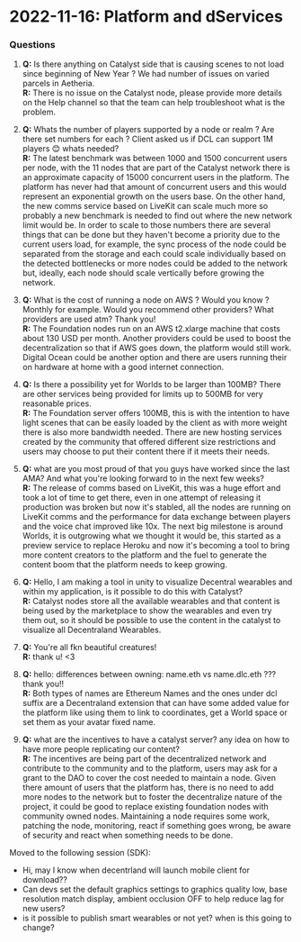 # 2022-11-16: Platform and dServices

### Questions

1. **Q:** Is there anything on Catalyst side that is causing scenes to not load since beginning of New Year ? We had number of issues on varied parcels in Aetheria.<br/>
**R:** There is no issue on the Catalyst node, please provide more details on the Help channel so that the team can help troubleshoot what is the problem. 
   
1. **Q:** Whats the number of players supported by a node or realm ? Are there set numbers for each ? Client asked us if DCL can support 1M players 😊 whats needed?<br/>
**R:** The latest benchmark was between 1000 and 1500 concurrent users per node, with the 11 nodes that are part of the Catalyst network there is an approximate capacity of 15000 concurrent users in the platform. The platform has never had that amount of concurrent users and this would represent an exponential growth on the users base. On the other hand, the new comms service based on LiveKit can scale much more so probably a new benchmark is needed to find out where the new network limit would be. In order to scale to those numbers there are several things that can be done but they haven't become a priority due to the current users load, for example, the sync process of the node could be separated from the storage and each could scale individually based on the detected bottlenecks or more nodes could be added to the network but, ideally, each node should scale vertically before growing the network. 
   
1. **Q:** What is the cost of running a node on AWS ? Would you know ? Monthly for example. Would you recommend other providers? What providers are used atm? Thank you! 
<br/>**R:** The Foundation nodes run on an AWS t2.xlarge machine that costs about 130 USD per month. Another providers could be used to boost the decentralization so that if AWS goes down, the platform would still work. Digital Ocean could be another option and there are users running their on hardware at home with a good internet connection. 

1. **Q:** Is there a possibility yet for Worlds to be larger than 100MB? There are other services being provided for limits up to 500MB for very reasonable prices.<br/>
**R:** The Foundation server offers 100MB, this is with the intention to have light scenes that can be easily loaded by the client as with more weight there is also more bandwidth needed. There are new hosting services created by the community that offered different size restrictions and users may choose to put their content there if it meets their needs. 

1. **Q:** what are you most proud of that you guys have worked since the last AMA? And what you're looking forward to in the next few weeks? <br/>
**R:** The release of comms based on LiveKit, this was a huge effort and took a lot of time to get there, even in one attempt of releasing it production was broken but now it's stabled, all the nodes are running on LiveKit comms and the performance for data exchange between players and the voice chat improved like 10x. The next big milestone is around Worlds, it is outgrowing what we thought it would be, this started as a preview service to replace Heroku and now it's becoming a tool to bring more content creators to the platform and the fuel to generate the content boom that the platform needs to keep growing.  

1. **Q:** Hello, I am making a tool in unity to visualize Decentral wearables and within my application, is it possible to do this with Catalyst? <br/>
**R:** Catalyst nodes store all the available wearables and that content is being used by the marketplace to show the wearables and even try them out, so it should be possible to use the content in the catalyst to visualize all Decentraland Wearables. 
   
1. **Q:** You're all fkn beautiful creatures!<br/>
**R:** thank u! <3

1. **Q:** hello: differences between owning: name.eth vs name.dlc.eth ??? thank you!! <br/>
**R:** Both types of names are Ethereum Names and the ones under dcl suffix are a Decentraland extension that can have some added value for the platform like using them to link to coordinates, get a World space or set them as your avatar fixed name. 

1. **Q:** what are the incentives to have a catalyst server? any idea on how to have more people replicating our content? <br/>
**R:** The incentives are being part of the decentralized network and contribute to the community and to the platform, users may ask for a grant to the DAO to cover the cost needed to maintain a node. Given there amount of users that the platform has, there is no need to add more nodes to the network but to foster the decentralize nature of the project, it could be good to replace existing foundation nodes with community owned nodes. Maintaining a node requires some work, patching the node, monitoring, react if something goes wrong, be aware of security and react when something needs to be done.  



Moved to the following session (SDK): 
- Hi, may I know when decentrland will launch mobile client for download?? 
- Can devs set the default graphics settings to graphics quality low, base resolution match display, ambient occlusion OFF to help reduce lag for new users?
- is it possible to publish smart wearables or not yet? when is this going to change?
